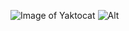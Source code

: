 ![Image of Yaktocat](https://octodex.github.com/images/yaktocat.png)
![Alt](https://octodex.github.com/images/yaktocat.png)
